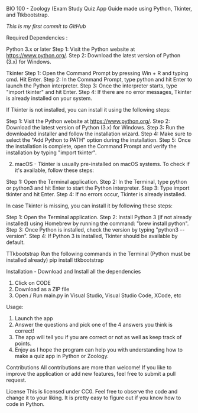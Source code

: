BIO 100 - Zoology (Exam Study Quiz App Guide made using Python, Tkinter, and Ttkbootstrap.

*This is my first commit to GitHub*

Required Dependencies : 

Python 3.x or later
  Step 1: Visit the Python website at https://www.python.org/.
  Step 2: Download the latest version of Python (3.x) for Windows.

Tkinter
  Step 1: Open the Command Prompt by pressing Win + R and typing cmd. Hit Enter.
  Step 2: In the Command Prompt, type python and hit Enter to launch the Python interpreter.
  Step 3: Once the interpreter starts, type "import tkinter" and hit Enter.
  Step 4: If there are no error messages, Tkinter is already installed on your system.

If Tkinter is not installed, you can install it using the following steps:

  Step 1: Visit the Python website at https://www.python.org/.
  Step 2: Download the latest version of Python (3.x) for Windows.
  Step 3: Run the downloaded installer and follow the installation wizard.
  Step 4: Make sure to select the "Add Python to PATH" option during the installation.
  Step 5: Once the installation is complete, open the Command Prompt and verify the installation by typing "import tkinter".

2. macOS - Tkinter is usually pre-installed on macOS systems. To check if it's available, follow these steps:

  Step 1: Open the Terminal application.
  Step 2: In the Terminal, type python or python3 and hit Enter to start the Python interpreter.
  Step 3: Type import tkinter and hit Enter.
  Step 4: If no errors occur, Tkinter is already installed.

In case Tkinter is missing, you can install it by following these steps:

  Step 1: Open the Terminal application.
  Step 2: Install Python 3 (if not already installed) using Homebrew by running the command: "brew install python".
  Step 3: Once Python is installed, check the version by typing "python3 --version".
  Step 4: If Python 3 is installed, Tkinter should be available by default.

TTkbootstrap
  Run the following commands in the Terminal (Python must be installed already)
   pip install ttkbootstrap
  

Installation - Download and Install all the dependencies
   1. Click on CODE
   2. Download as a ZIP file
   3. Open / Run main.py in Visual Studio, Visual Studio Code, XCode, etc

Usage:
1. Launch the app
2. Answer the questions and pick one of the 4 answers you think is correct!
3. The app will tell you if you are correct or not as well as keep track of points.
4. Enjoy as I hope the program can help you with understanding how to make a quiz app in Python or Zoology.

Contributions
All contributions are more than welcome! If you like to improve the application or add new features, feel free to submit a pull request.

License
This is licensed under CC0. Feel free to observe the code and change it to your liking. It is pretty easy to figure out if you know how to code in Python.
